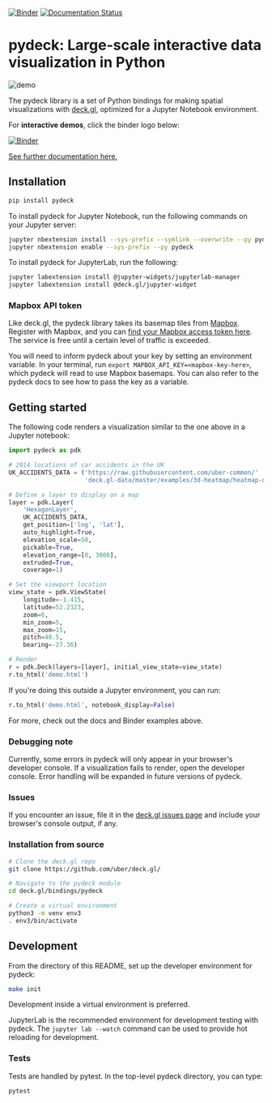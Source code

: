 [![Binder](https://mybinder.org/badge_logo.svg)](https://mybinder.org/v2/gh/uber/deck.gl/binder)
[![Documentation Status](https://readthedocs.org/projects/deckgl/badge/?version=latest)](https://deckgl.readthedocs.io/en/latest/?badge=latest)

# pydeck: Large-scale interactive data visualization in Python

![demo](https://user-images.githubusercontent.com/2204757/58838976-1538f400-8615-11e9-84f6-a2fe42bb300b.gif)

The pydeck library is a set of Python bindings for making spatial visualizations with [deck.gl](https://deck.gl),
optimized for a Jupyter Notebook environment.

For __interactive demos__, click the binder logo below:

[![Binder](https://mybinder.org/static/logo.svg?v=f9f0d927b67cc9dc99d788c822ca21c0)](https://mybinder.org/v2/gh/uber/deck.gl/binder)


[See further documentation here.](https://deckgl.readthedocs.io/en/latest/)

## Installation

```bash
pip install pydeck
```

To install pydeck for Jupyter Notebook, run the following commands on your Jupyter server:

```bash
jupyter nbextension install --sys-prefix --symlink --overwrite --py pydeck
jupyter nbextension enable --sys-prefix --py pydeck
```

To install pydeck for JupyterLab, run the following:

```bash
jupyter labextension install @jupyter-widgets/jupyterlab-manager
jupyter labextension install @deck.gl/jupyter-widget
```

### Mapbox API token

Like deck.gl, the pydeck library takes its basemap tiles from [Mapbox](http://mapbox.com/). Register with Mapbox, and you can [find your Mapbox access token here](https://account.mapbox.com/access-tokens/). The service is free until a certain level of traffic is exceeded.

You will need to inform pydeck about your key by setting an environment variable. In your terminal, run `export MAPBOX_API_KEY=<mapbox-key-here>`, which pydeck will read to use Mapbox basemaps. You can also refer to the pydeck docs to see how to pass the key as a variable.

## Getting started

The following code renders a visualization similar to the one above in a Jupyter notebook:

```python
import pydeck as pdk

# 2014 locations of car accidents in the UK
UK_ACCIDENTS_DATA = ('https://raw.githubusercontent.com/uber-common/'
                     'deck.gl-data/master/examples/3d-heatmap/heatmap-data.csv')

# Define a layer to display on a map
layer = pdk.Layer(
    'HexagonLayer',
    UK_ACCIDENTS_DATA,
    get_position=['lng', 'lat'],
    auto_highlight=True,
    elevation_scale=50,
    pickable=True,
    elevation_range=[0, 3000],
    extruded=True,                 
    coverage=1)

# Set the viewport location
view_state = pdk.ViewState(
    longitude=-1.415,
    latitude=52.2323,
    zoom=6,
    min_zoom=5,
    max_zoom=15,
    pitch=40.5,
    bearing=-27.36)

# Render
r = pdk.Deck(layers=[layer], initial_view_state=view_state)
r.to_html('demo.html')
```

If you're doing this outside a Jupyter environment, you can run:

```python
r.to_html('demo.html', notebook_display=False)
```

For more, check out the docs and Binder examples above.

### Debugging note

Currently, some errors in pydeck will only appear in your browser's developer console.
If a visualization fails to render, open the developer console.
Error handling will be expanded in future versions of pydeck.

### Issues

If you encounter an issue, file it in the [deck.gl issues page](https://github.com/uber/deck.gl/issues/new?assignees=&labels=question&template=question.md&title=)
and include your browser's console output, if any.


### Installation from source

```bash
# Clone the deck.gl repo
git clone https://github.com/uber/deck.gl/

# Navigate to the pydeck module
cd deck.gl/bindings/pydeck

# Create a virtual environment
python3 -m venv env3
. env3/bin/activate
```

## Development

From the directory of this README, set up the developer environment for pydeck:

```bash
make init
```

Development inside a virtual environment is preferred.

JupyterLab is the recommended environment for development testing with pydeck.
The `jupyter lab --watch` command can be used to provide hot reloading for development.

### Tests

Tests are handled by pytest. In the top-level pydeck directory, you can type:

```bash
pytest
```
